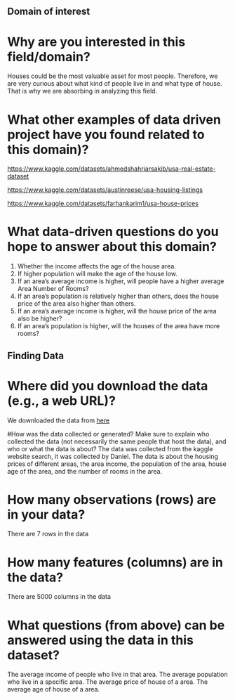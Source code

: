 ## Domain of interest

# Why are you interested in this field/domain?
Houses could be the most valuable asset for most people. 
Therefore, we are very curious about what kind of people live in and what type of house.
That is why we are absorbing in analyzing this field.

# What other examples of data driven project have you found related to this domain)?
https://www.kaggle.com/datasets/ahmedshahriarsakib/usa-real-estate-dataset 

https://www.kaggle.com/datasets/austinreese/usa-housing-listings 

https://www.kaggle.com/datasets/farhankarim1/usa-house-prices

# What data-driven questions do you hope to answer about this domain?

1. Whether the income affects the age of the house area. 
2. If higher population will make the age of the house low. 
3. If an area’s average income is higher, will people have a higher average Area Number of Rooms?
4. If an area’s population is relatively higher than others, does the house price of the area also higher than others.
5. If an area’s average income is higher, will the house price of the area also be higher?
6. If an area’s population is higher, will the houses of the area have more rooms?


## Finding Data

# Where did you download the data (e.g., a web URL)?
We downloaded the data from [here](https://www.kaggle.com/datasets/farhankarim1/usa-house-prices)

#How was the data collected or generated? Make sure to explain who collected the data (not necessarily the same people that host the data), and who or what the data is about?
The data was collected from the kaggle website search, it was collected by
Daniel. The data is about the housing prices of different areas, the area
income, the population of the area, house age of the area, and the number
of rooms in the area.

# How many observations (rows) are in your data?
There are 7 rows in the data

# How many features (columns) are in the data?
There are 5000 columns in the data

# What questions (from above) can be answered using the data in this dataset?
The average income of people who live in that area.
The average population who live in a specific area.
The average price of house of a area.
The average age of house of a area. 